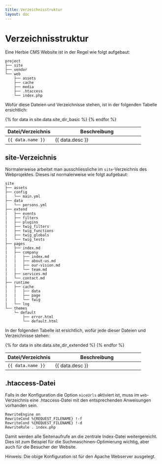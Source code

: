 ```yaml
---
title: Verzeichnisstruktur
layout: doc
---
```


# Verzeichnisstruktur

Eine Herbie CMS Website ist in der Regel wie folgt aufgebaut:

    project
    ├── site
    ├── vendor
    └── web
        ├── assets
        ├── cache
        ├── media
        ├── .htaccess
        └── index.php


Wofür diese Dateien und Verzeichnisse stehen, ist in der folgenden Tabelle ersichtlich:

<table class="pure-table pure-table-horizontal" width="100%">
    <thead>
        <tr>
            <th width="35%">Datei/Verzeichnis</th>
            <th width="65%">Beschreibung</th>
        </tr>
    </thead>
    <tbody>
    {% for data in site.data.site_dir_basic %}
        <tr>
            <td><code>{{ data.name }}</code></td>
            <td>{{ data.desc }}</td>
        </tr>
    {% endfor %}
    </tbody>
</table>


## site-Verzeichnis

Normalerweise arbeitet man ausschliessliche im `site`-Verzeichnis des Webprojektes.
Dieses ist normalerweise wie folgt aufgebaut:

    site
    ├── assets
    ├── config
    |   └── main.yml
    ├── data
    |   └── persons.yml
    ├── extend
    |   ├── events
    |   ├── filters
    |   ├── plugins
    |   ├── twig_filters
    |   ├── twig_functions
    |   ├── twig_globals
    |   └── twig_tests
    ├── pages
    |   ├── index.md
    |   ├── company
    |   |   ├── index.md
    |   |   ├── about-us.md
    |   |   ├── our-vision.md
    |   |   └── team.md
    |   ├── services.md
    |   └── contact.md
    ├── runtime
    |   ├── cache
    |   |   ├── data
    |   |   ├── page
    |   |   └── twig
    |   └── log
    └── themes
        └─ default
            ├── error.html
            └── default.html


In der folgenden Tabelle ist ersichtlich, wofür jede dieser Dateien und Verzeichnisse stehen:

<table class="pure-table pure-table-horizontal" width="100%">
    <thead>
        <tr>
            <th width="35%">Datei/Verzeichnis</th>
            <th width="65%">Beschreibung</th>
        </tr>
    </thead>
    <tbody>
    {% for data in site.data.site_dir_extended %}
        <tr>
            <td><code>{{ data.name }}</code></td>
            <td>{{ data.desc }}</td>
        </tr>
    {% endfor %}
    </tbody>
</table>


## .htaccess-Datei

Falls in der Konfiguration die Option `niceUrls` aktiviert ist, muss im `web`-Verzeichnis eine .htaccess-Datei mit den entsprechenden Anweisungen vorhanden sein.

    RewriteEngine on
    RewriteCond %{REQUEST_FILENAME} !-f
    RewriteCond %{REQUEST_FILENAME} !-d
    RewriteRule . index.php

Damit werden alle Seitenaufrufe an die zentrale Index-Datei weitergereicht.
Dies ist zum Beispiel für die Suchmaschinen-Optimierung wichtig, aber auch für die Besucher der Website.

Hinweis: Die obige Konfiguration ist für den Apache Webserver ausgelegt.
